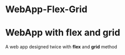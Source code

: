 # WebApp-Flex-Grid

# WebApp with flex and grid

A web app designed twice with **flex** and **grid** method